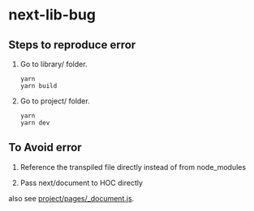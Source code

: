 # next-lib-bug

## Steps to reproduce error

1. Go to library/ folder.

   ```shell
   yarn
   yarn build
   ```

1. Go to project/ folder.

   ```shell
   yarn
   yarn dev
   ```

## To Avoid error

1. Reference the transpiled file directly instead of from node_modules

2. Pass next/document to HOC directly

also see [project/pages/_document.js](project/pages/_document.js).
